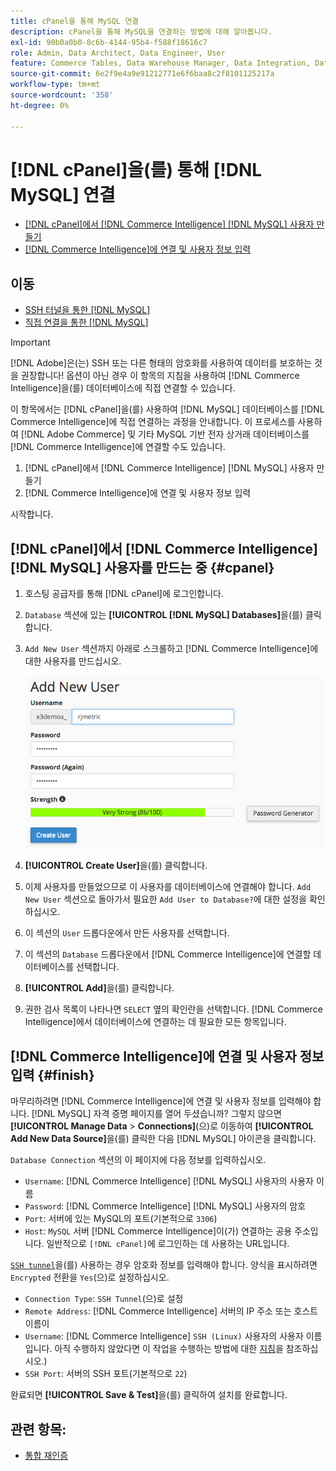 ```yaml
---
title: cPanel을 통해 MySQL 연결
description: cPanel을 통해 MySQL을 연결하는 방법에 대해 알아봅니다.
exl-id: 90b0a0b0-8c6b-4144-95b4-f588f18616c7
role: Admin, Data Architect, Data Engineer, User
feature: Commerce Tables, Data Warehouse Manager, Data Integration, Data Import/Export, SQL Report Builder
source-git-commit: 6e2f9e4a9e91212771e6f6baa8c2f8101125217a
workflow-type: tm+mt
source-wordcount: '358'
ht-degree: 0%

---
```


# [!DNL cPanel]을(를) 통해 [!DNL MySQL] 연결

* [ [!DNL cPanel]에서  [!DNL Commerce Intelligence] [!DNL MySQL] 사용자 만들기](#cpanel)
* [ [!DNL Commerce Intelligence]에 연결 및 사용자 정보 입력](#finish)

## 이동

* [SSH 터널을 통한 [!DNL MySQL]](../integrations/mysql-via-ssh-tunnel.md)
* [직접 연결을 통한 [!DNL MySQL]](../integrations/mysql-via-a-direct-connection.md)

>[!IMPORTANT]
>
>[!DNL Adobe]은(는) SSH 또는 다른 형태의 암호화를 사용하여 데이터를 보호하는 것을 권장합니다! 옵션이 아닌 경우 이 항목의 지침을 사용하여 [!DNL Commerce Intelligence]을(를) 데이터베이스에 직접 연결할 수 있습니다.

이 항목에서는 [!DNL cPanel]을(를) 사용하여 [!DNL MySQL] 데이터베이스를 [!DNL Commerce Intelligence]에 직접 연결하는 과정을 안내합니다. 이 프로세스를 사용하여 [!DNL Adobe Commerce] 및 기타 MySQL 기반 전자 상거래 데이터베이스를 [!DNL Commerce Intelligence]에 연결할 수도 있습니다.

1. [!DNL cPanel]에서 [!DNL Commerce Intelligence] [!DNL MySQL] 사용자 만들기
1. [!DNL Commerce Intelligence]에 연결 및 사용자 정보 입력

시작합니다.

## [!DNL cPanel]에서 [!DNL Commerce Intelligence] [!DNL MySQL] 사용자를 만드는 중 {#cpanel}

1. 호스팅 공급자를 통해 [!DNL cPanel]에 로그인합니다.
1. `Database` 섹션에 있는 **[!UICONTROL [!DNL MySQL] Databases]**&#x200B;을(를) 클릭합니다.
1. `Add New User` 섹션까지 아래로 스크롤하고 [!DNL Commerce Intelligence]에 대한 사용자를 만드십시오.

   ![](../../../assets/create-mbi-mysql-user-cpanel.png)

1. **[!UICONTROL Create User]**&#x200B;을(를) 클릭합니다.
1. 이제 사용자를 만들었으므로 이 사용자를 데이터베이스에 연결해야 합니다. `Add New User` 섹션으로 돌아가서 필요한 `Add User to Database?`에 대한 설정을 확인하십시오.
1. 이 섹션의 `User` 드롭다운에서 만든 사용자를 선택합니다.
1. 이 섹션의 `Database` 드롭다운에서 [!DNL Commerce Intelligence]에 연결할 데이터베이스를 선택합니다.
1. **[!UICONTROL Add]**&#x200B;을(를) 클릭합니다.
1. 권한 검사 목록이 나타나면 `SELECT` 옆의 확인란을 선택합니다. [!DNL Commerce Intelligence]에서 데이터베이스에 연결하는 데 필요한 모든 항목입니다.

## [!DNL Commerce Intelligence]에 연결 및 사용자 정보 입력 {#finish}

마무리하려면 [!DNL Commerce Intelligence]에 연결 및 사용자 정보를 입력해야 합니다. [!DNL MySQL] 자격 증명 페이지를 열어 두셨습니까? 그렇지 않으면 **[!UICONTROL Manage Data** > **Connections]**(으)로 이동하여 **[!UICONTROL Add New Data Source]**&#x200B;을(를) 클릭한 다음 [!DNL MySQL] 아이콘을 클릭합니다.

`Database Connection` 섹션의 이 페이지에 다음 정보를 입력하십시오.

* `Username`: [!DNL Commerce Intelligence] [!DNL MySQL] 사용자의 사용자 이름
* `Password`: [!DNL Commerce Intelligence] [!DNL MySQL] 사용자의 암호
* `Port`: 서버에 있는 MySQL의 포트(기본적으로 `3306`)
* `Host`: `MySQL` 서버 [!DNL Commerce Intelligence]이(가) 연결하는 공용 주소입니다. 일반적으로 `[!DNL cPanel]`에 로그인하는 데 사용하는 URL입니다.

[`SSH tunnel`](../integrations/mysql-via-ssh-tunnel.md)을(를) 사용하는 경우 암호화 정보를 입력해야 합니다. 양식을 표시하려면 `Encrypted` 전환을 `Yes`(으)로 설정하십시오.

* `Connection Type`: `SSH Tunnel`(으)로 설정
* `Remote Address`: [!DNL Commerce Intelligence] 서버의 IP 주소 또는 호스트 이름이
* `Username`: [!DNL Commerce Intelligence] `SSH (Linux)` 사용자의 사용자 이름입니다. 아직 수행하지 않았다면 이 작업을 수행하는 방법에 대한 [지침](../../../data-analyst/importing-data/integrations/mysql-via-ssh-tunnel.md)을 참조하십시오.)
* `SSH Port`: 서버의 SSH 포트(기본적으로 `22`)

완료되면 **[!UICONTROL Save & Test]**&#x200B;을(를) 클릭하여 설치를 완료합니다.

## 관련 항목:

* [통합 재인증](https://experienceleague.adobe.com/docs/commerce-knowledge-base/kb/how-to/mbi-reauthenticating-integrations.html)

